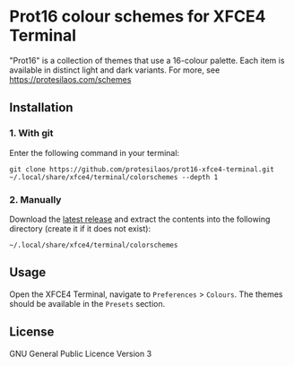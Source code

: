 # Prot16 colour schemes for XFCE4 Terminal

"Prot16" is a collection of themes that use a 16-colour palette. Each item is available in distinct light and dark variants. For more, see https://protesilaos.com/schemes

## Installation

### 1. With git

Enter the following command in your terminal:

```
git clone https://github.com/protesilaos/prot16-xfce4-terminal.git ~/.local/share/xfce4/terminal/colorschemes --depth 1
```

### 2. Manually

Download the [latest release](https://github.com/protesilaos/prot16-xfce4-terminal/releases) and extract the contents into the following directory (create it if it does not exist):

```
~/.local/share/xfce4/terminal/colorschemes
```

## Usage

Open the XFCE4 Terminal, navigate to `Preferences` > `Colours`. The themes should be available in the `Presets` section.

## License

GNU General Public Licence Version 3
